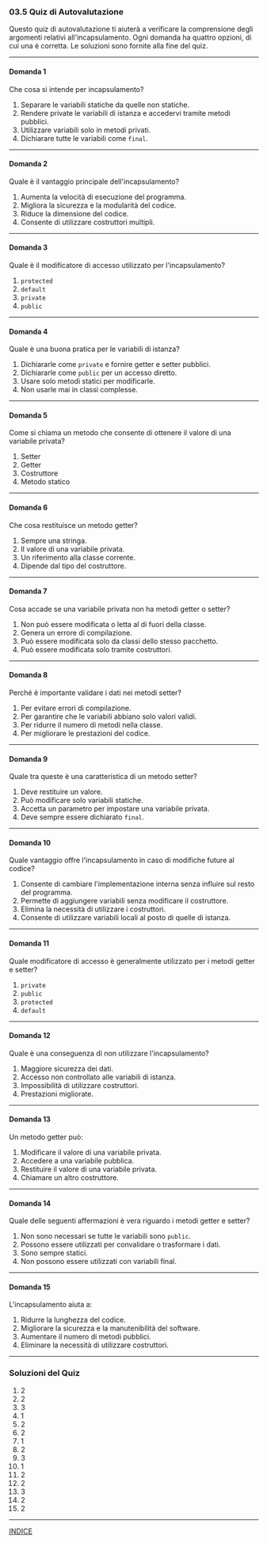 ### **03.5 Quiz di Autovalutazione**

Questo quiz di autovalutazione ti aiuterà a verificare la comprensione degli argomenti relativi all'incapsulamento. Ogni domanda ha quattro opzioni, di cui una è corretta. Le soluzioni sono fornite alla fine del quiz.

---

#### **Domanda 1**
Che cosa si intende per incapsulamento?
1. Separare le variabili statiche da quelle non statiche.
2. Rendere private le variabili di istanza e accedervi tramite metodi pubblici.
3. Utilizzare variabili solo in metodi privati.
4. Dichiarare tutte le variabili come `final`.

---

#### **Domanda 2**
Quale è il vantaggio principale dell'incapsulamento?
1. Aumenta la velocità di esecuzione del programma.
2. Migliora la sicurezza e la modularità del codice.
3. Riduce la dimensione del codice.
4. Consente di utilizzare costruttori multipli.

---

#### **Domanda 3**
Quale è il modificatore di accesso utilizzato per l'incapsulamento?
1. `protected`
2. `default`
3. `private`
4. `public`

---

#### **Domanda 4**
Quale è una buona pratica per le variabili di istanza?
1. Dichiararle come `private` e fornire getter e setter pubblici.
2. Dichiararle come `public` per un accesso diretto.
3. Usare solo metodi statici per modificarle.
4. Non usarle mai in classi complesse.

---

#### **Domanda 5**
Come si chiama un metodo che consente di ottenere il valore di una variabile privata?
1. Setter
2. Getter
3. Costruttore
4. Metodo statico

---

#### **Domanda 6**
Che cosa restituisce un metodo getter?
1. Sempre una stringa.
2. Il valore di una variabile privata.
3. Un riferimento alla classe corrente.
4. Dipende dal tipo del costruttore.

---

#### **Domanda 7**
Cosa accade se una variabile privata non ha metodi getter o setter?
1. Non può essere modificata o letta al di fuori della classe.
2. Genera un errore di compilazione.
3. Può essere modificata solo da classi dello stesso pacchetto.
4. Può essere modificata solo tramite costruttori.

---

#### **Domanda 8**
Perché è importante validare i dati nei metodi setter?
1. Per evitare errori di compilazione.
2. Per garantire che le variabili abbiano solo valori validi.
3. Per ridurre il numero di metodi nella classe.
4. Per migliorare le prestazioni del codice.

---

#### **Domanda 9**
Quale tra queste è una caratteristica di un metodo setter?
1. Deve restituire un valore.
2. Può modificare solo variabili statiche.
3. Accetta un parametro per impostare una variabile privata.
4. Deve sempre essere dichiarato `final`.

---

#### **Domanda 10**
Quale vantaggio offre l'incapsulamento in caso di modifiche future al codice?
1. Consente di cambiare l'implementazione interna senza influire sul resto del programma.
2. Permette di aggiungere variabili senza modificare il costruttore.
3. Elimina la necessità di utilizzare i costruttori.
4. Consente di utilizzare variabili locali al posto di quelle di istanza.

---

#### **Domanda 11**
Quale modificatore di accesso è generalmente utilizzato per i metodi getter e setter?
1. `private`
2. `public`
3. `protected`
4. `default`

---

#### **Domanda 12**
Quale è una conseguenza di non utilizzare l'incapsulamento?
1. Maggiore sicurezza dei dati.
2. Accesso non controllato alle variabili di istanza.
3. Impossibilità di utilizzare costruttori.
4. Prestazioni migliorate.

---

#### **Domanda 13**
Un metodo getter può:
1. Modificare il valore di una variabile privata.
2. Accedere a una variabile pubblica.
3. Restituire il valore di una variabile privata.
4. Chiamare un altro costruttore.

---

#### **Domanda 14**
Quale delle seguenti affermazioni è vera riguardo i metodi getter e setter?
1. Non sono necessari se tutte le variabili sono `public`.
2. Possono essere utilizzati per convalidare o trasformare i dati.
3. Sono sempre statici.
4. Non possono essere utilizzati con variabili final.

---

#### **Domanda 15**
L'incapsulamento aiuta a:
1. Ridurre la lunghezza del codice.
2. Migliorare la sicurezza e la manutenibilità del software.
3. Aumentare il numero di metodi pubblici.
4. Eliminare la necessità di utilizzare costruttori.

---

### **Soluzioni del Quiz**

1. 2  
2. 2  
3. 3  
4. 1  
5. 2  
6. 2  
7. 1  
8. 2  
9. 3  
10. 1  
11. 2  
12. 2  
13. 3  
14. 2  
15. 2

---
[INDICE](README.md)
